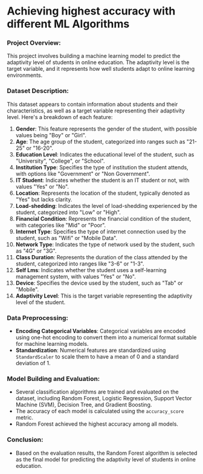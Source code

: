 # Achieving highest accuracy with different ML Algorithms

### Project Overview:
This project involves building a machine learning model to predict the adaptivity level of students in online education. The adaptivity level is the target variable, and it represents how well students adapt to online learning environments.

### Dataset Description:

This dataset appears to contain information about students and their characteristics, as well as a target variable representing their adaptivity level. Here's a breakdown of each feature:

1. **Gender**: This feature represents the gender of the student, with possible values being "Boy" or "Girl".
2. **Age**: The age group of the student, categorized into ranges such as "21-25" or "16-20".
3. **Education Level**: Indicates the educational level of the student, such as "University", "College", or "School".
4. **Institution Type**: Specifies the type of institution the student attends, with options like "Government" or "Non Government".
5. **IT Student**: Indicates whether the student is an IT student or not, with values "Yes" or "No".
6. **Location**: Represents the location of the student, typically denoted as "Yes" but lacks clarity.
7. **Load-shedding**: Indicates the level of load-shedding experienced by the student, categorized into "Low" or "High".
8. **Financial Condition**: Represents the financial condition of the student, with categories like "Mid" or "Poor".
9. **Internet Type**: Specifies the type of internet connection used by the student, such as "Wifi" or "Mobile Data".
10. **Network Type**: Indicates the type of network used by the student, such as "4G" or "3G".
11. **Class Duration**: Represents the duration of the class attended by the student, categorized into ranges like "3-6" or "1-3".
12. **Self Lms**: Indicates whether the student uses a self-learning management system, with values "Yes" or "No".
13. **Device**: Specifies the device used by the student, such as "Tab" or "Mobile".
14. **Adaptivity Level**: This is the target variable representing the adaptivity level of the student.


### Data Preprocessing:
- **Encoding Categorical Variables**: Categorical variables are encoded using one-hot encoding to convert them into a numerical format suitable for machine learning models.
- **Standardization**: Numerical features are standardized using `StandardScaler` to scale them to have a mean of 0 and a standard deviation of 1.

### Model Building and Evaluation:
- Several classification algorithms are trained and evaluated on the dataset, including Random Forest, Logistic Regression, Support Vector Machine (SVM), Decision Tree, and Gradient Boosting.
- The accuracy of each model is calculated using the `accuracy_score` metric.
- Random Forest achieved the highest accuracy among all models.

### Conclusion:
- Based on the evaluation results, the Random Forest algorithm is selected as the final model for predicting the adaptivity level of students in online education.

